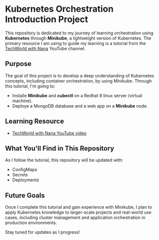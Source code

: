 # Kubernetes Orchestration Introduction Project

This repository is dedicated to my journey of learning orchestration using **Kubernetes** through **Minikube**, a lightweight version of Kubernetes. The primary resource I am using to guide my learning is a tutorial from the [TechWorld with Nana](https://www.youtube.com/@TechWorldwithNana) YouTube channel.

## Purpose
The goal of this project is to develop a deep understanding of Kubernetes concepts, including container orchestration, by using Minikube. Through this tutorial, I'm going to:

- Installe **Minikube** and **cubectl** on a Redhat 8 linux server (virtual machine).
- Deploye a MongoDB database and a web app on a **Minikube** node.

## Learning Resource
- [TechWorld with Nana YouTube video](https://www.youtube.com/watch?v=s_o8dwzRlu4&pp=ygU0S3ViZXJuZXRlcyBDcmFzaCBDb3Vyc2UgZm9yIEFic29sdXRlIEJlZ2lubmVycyBbTkVXXQ%3D%3D)

## What You'll Find in This Repository
As I follow the tutorial, this repository will be updated with:
- ConfigMaps
- Secrets
- Deployments

## Future Goals
Once I complete this tutorial and gain experience with Minikube, I plan to apply Kubernetes knowledge to larger-scale projects and real-world use cases, including cluster management and application orchestration in production environments.

Stay tuned for updates as I progress!

